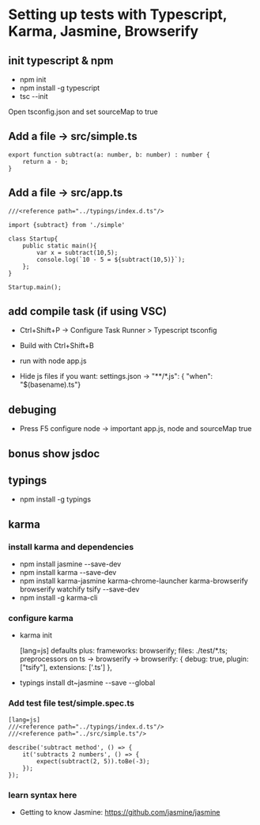 # Setting up tests with Typescript, Karma, Jasmine, Browserify

## init typescript & npm
- npm init
- npm install -g typescript
- tsc --init

Open tsconfig.json and set sourceMap to true

## Add a file -> src/simple.ts

    export function subtract(a: number, b: number) : number {
        return a - b;
    }

## Add a file -> src/app.ts
    ///<reference path="../typings/index.d.ts"/>

    import {subtract} from './simple'

    class Startup{
        public static main(){
            var x = subtract(10,5);
            console.log(`10 - 5 = ${subtract(10,5)}`);
        };
    }

    Startup.main();


## add compile task (if using VSC)
- Ctrl+Shift+P -> Configure Task Runner  > Typescript tsconfig

- Build with Ctrl+Shift+B

- run with node app.js

- Hide js files if you want:  settings.json -> "**/*.js": { "when": "$(basename).ts"}

## debuging
- Press F5 configure node -> important app.js, node and sourceMap true

## bonus show jsdoc

## typings
- npm install -g typings

## karma
### install karma and dependencies
- npm install jasmine --save-dev
- npm install karma --save-dev
- npm install karma-jasmine karma-chrome-launcher karma-browserify browserify watchify tsify --save-dev
- npm install -g karma-cli

### configure karma 

- karma init

    [lang=js]
    defaults plus: frameworks: browserify; files: ./test/*.ts; preprocessors on ts -> browserify ->     browserify: {
        debug: true,
        plugin:["tsify"],
        extensions: ['.ts']
        },


- typings install dt~jasmine --save --global

### Add test file test/simple.spec.ts
    [lang=js]
    ///<reference path="../typings/index.d.ts"/>
    ///<reference path="../src/simple.ts"/>

    describe('subtract method', () => {
        it('subtracts 2 numbers', () => {
            expect(subtract(2, 5)).toBe(-3);
        });
    });

### learn syntax here
- Getting to know Jasmine: https://github.com/jasmine/jasmine



